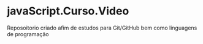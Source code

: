 # javaScript.Curso.Video


Reposoitorio criado afim de estudos para Git/GitHub bem como linguagens de programação
